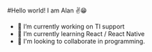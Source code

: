 #Hello world! I am Alan ✌😁


- 🔭 I’m currently working on TI support
- 🌱 I’m currently learning React / React Native
- 👯 I'm looking to collaborate in programming.


